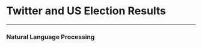 # Twitter and US Election Results
-------------------------------------------------------------------------------------
### Natural Language Processing

![]()
